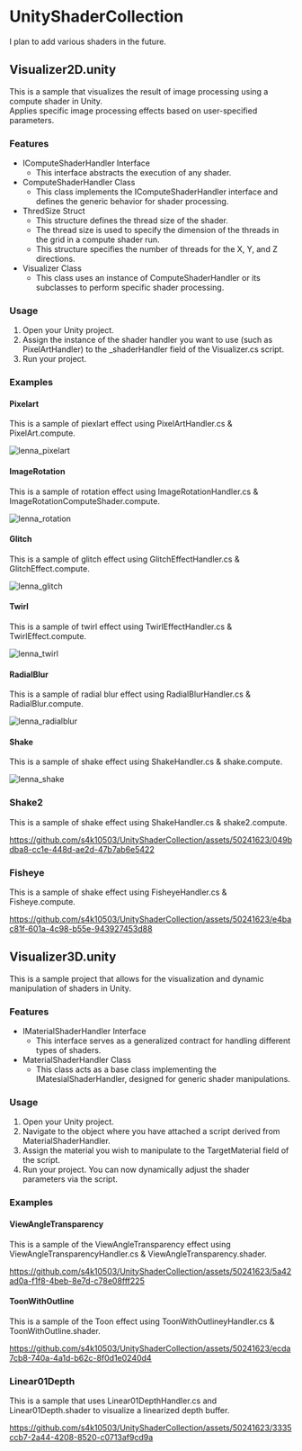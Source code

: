 # UnityShaderCollection

I plan to add various shaders in the future.

## Visualizer2D.unity

This is a sample that visualizes the result of image processing using a compute shader in Unity.  
Applies specific image processing effects based on user-specified parameters.

### Features

- IComputeShaderHandler Interface
  - This interface abstracts the execution of any shader.
- ComputeShaderHandler Class
  - This class implements the IComputeShaderHandler interface and defines the generic behavior for shader processing.
- ThredSize Struct
  - This structure defines the thread size of the shader.
  - The thread size is used to specify the dimension of the threads in the grid in a compute shader run.
  - This structure specifies the number of threads for the X, Y, and Z directions.
- Visualizer Class
  - This class uses an instance of ComputeShaderHandler or its subclasses to perform specific shader processing.

### Usage

1. Open your Unity project.
1. Assign the instance of the shader handler you want to use (such as PixelArtHandler) to the _shaderHandler field of the Visualizer.cs script.
1. Run your project.

### Examples

#### Pixelart

This is a sample of piexlart effect using PixelArtHandler.cs & PixelArt.compute.  

![lenna_pixelart](https://github.com/s4k10503/UnityShaderCollection/assets/50241623/35b3c224-19d1-44f2-8700-18c367836210)

#### ImageRotation

This is a sample of rotation effect using ImageRotationHandler.cs & ImageRotationComputeShader.compute.  

![lenna_rotation](https://github.com/s4k10503/UnityShaderCollection/assets/50241623/2d9b5e49-279c-43cb-89ce-a1f0cc1bfdcf)

#### Glitch

This is a sample of glitch effect using GlitchEffectHandler.cs & GlitchEffect.compute.  

![lenna_glitch](https://github.com/s4k10503/UnityShaderCollection/assets/50241623/95e784d5-3603-4896-a61c-9ad4a1ac3779)

#### Twirl

This is a sample of twirl effect using TwirlEffectHandler.cs & TwirlEffect.compute.  

![lenna_twirl](https://github.com/s4k10503/UnityShaderCollection/assets/50241623/d05acaa6-15b3-497b-a6b2-69adc8ce0d24)

#### RadialBlur

This is a sample of radial blur effect using RadialBlurHandler.cs & RadialBlur.compute.

![lenna_radialblur](https://github.com/s4k10503/UnityShaderCollection/assets/50241623/580472a0-87e4-43c6-906c-8eccbdfe22b8)

#### Shake

This is a sample of shake effect using ShakeHandler.cs & shake.compute.

![lenna_shake](https://github.com/s4k10503/UnityShaderCollection/assets/50241623/8f5443c2-d223-4e21-8de9-c80e683ba85d)

### Shake2

This is a sample of shake effect using ShakeHandler.cs & shake2.compute.

<https://github.com/s4k10503/UnityShaderCollection/assets/50241623/049bdba8-cc1e-448d-ae2d-47b7ab6e5422>

### Fisheye

This is a sample of shake effect using FisheyeHandler.cs & Fisheye.compute.

<https://github.com/s4k10503/UnityShaderCollection/assets/50241623/e4bac81f-601a-4c98-b55e-943927453d88>

## Visualizer3D.unity

This is a sample project that allows for the visualization and dynamic manipulation of shaders in Unity.

### Features

- IMaterialShaderHandler Interface
  - This interface serves as a generalized contract for handling different types of shaders.
- MaterialShaderHandler Class
  - This class acts as a base class implementing the IMatesialShaderHandler, designed for generic shader manipulations.

### Usage

1. Open your Unity project.
1. Navigate to the object where you have attached a script derived from MaterialShaderHandler.
1. Assign the material you wish to manipulate to the TargetMaterial field of the script.
1. Run your project. You can now dynamically adjust the shader parameters via the script.

### Examples

#### ViewAngleTransparency

This is a sample of the ViewAngleTransparency effect using ViewAngleTransparencyHandler.cs & ViewAngleTransparency.shader.

<https://github.com/s4k10503/UnityShaderCollection/assets/50241623/5a42ad0a-f1f8-4beb-8e7d-c78e08fff225>

#### ToonWithOutline

This is a sample of the Toon effect using ToonWithOutlineyHandler.cs & ToonWithOutline.shader.

<https://github.com/s4k10503/UnityShaderCollection/assets/50241623/ecda7cb8-740a-4a1d-b62c-8f0d1e0240d4>

### Linear01Depth

This is a sample that uses Linear01DepthHandler.cs and Linear01Depth.shader to visualize a linearized depth buffer.

<https://github.com/s4k10503/UnityShaderCollection/assets/50241623/3335ccb7-2a44-4208-8520-c0713af9cd9a>
